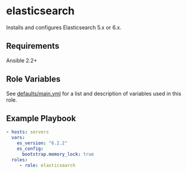 # elasticsearch

Installs and configures Elasticsearch 5.x or 6.x.

Requirements
------------
Ansible 2.2+

Role Variables
--------------
See [defaults/main.yml](defaults/main.yml) for a list and description of
variables used in this role.

Example Playbook
----------------
```yaml
- hosts: servers
  vars:
    es_version: "6.2.2"
    es_config:
      bootstrap.memory_lock: true
  roles:
     - role: elasticsearch
```
